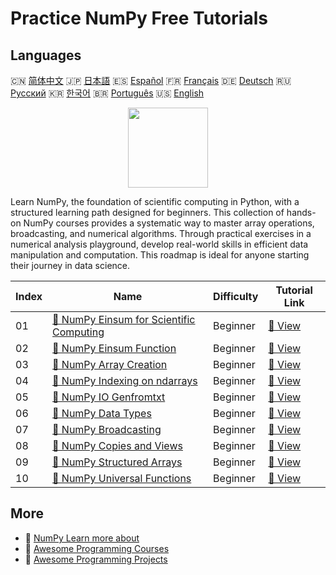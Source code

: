 # Practice NumPy Free Tutorials

## Languages

🇨🇳 [简体中文](README_zh.md) 🇯🇵 [日本語](README_ja.md) 🇪🇸 [Español](README_es.md) 🇫🇷 [Français](README_fr.md) 🇩🇪 [Deutsch](README_de.md) 🇷🇺 [Русский](README_ru.md) 🇰🇷 [한국어](README_ko.md) 🇧🇷 [Português](README_pt.md) 🇺🇸 [English](README.md) 

<div align="center">
<img width="128px" src="https://file.labex.io/path/gdqX0QgXsYjL.png">
</div>

Learn NumPy, the foundation of scientific computing in Python, with a structured learning path designed for beginners. This collection of hands-on NumPy courses provides a systematic way to master array operations, broadcasting, and numerical algorithms. Through practical exercises in a numerical analysis playground, develop real-world skills in efficient data manipulation and computation. This roadmap is ideal for anyone starting their journey in data science.

|   Index | Name                                                                                                                    | Difficulty   | Tutorial Link                                                                          |
|---------|-------------------------------------------------------------------------------------------------------------------------|--------------|----------------------------------------------------------------------------------------|
|      01 | [📖 NumPy Einsum for Scientific Computing](https://labex.io/tutorials/numpy-numpy-einsum-for-scientific-computing-4991) | Beginner     | [🔗 View](https://labex.io/tutorials/numpy-numpy-einsum-for-scientific-computing-4991) |
|      02 | [📖 NumPy Einsum Function](https://labex.io/tutorials/numpy-numpy-einsum-function-8001)                                 | Beginner     | [🔗 View](https://labex.io/tutorials/numpy-numpy-einsum-function-8001)                 |
|      03 | [📖 NumPy Array Creation](https://labex.io/tutorials/numpy-numpy-array-creation-596338)                                 | Beginner     | [🔗 View](https://labex.io/tutorials/numpy-numpy-array-creation-596338)                |
|      04 | [📖 NumPy Indexing on ndarrays](https://labex.io/tutorials/numpy-numpy-indexing-on-ndarrays-596339)                     | Beginner     | [🔗 View](https://labex.io/tutorials/numpy-numpy-indexing-on-ndarrays-596339)          |
|      05 | [📖 NumPy IO Genfromtxt](https://labex.io/tutorials/numpy-numpy-io-genfromtxt-596340)                                   | Beginner     | [🔗 View](https://labex.io/tutorials/numpy-numpy-io-genfromtxt-596340)                 |
|      06 | [📖 NumPy Data Types](https://labex.io/tutorials/numpy-numpy-data-types-596341)                                         | Beginner     | [🔗 View](https://labex.io/tutorials/numpy-numpy-data-types-596341)                    |
|      07 | [📖 NumPy Broadcasting](https://labex.io/tutorials/numpy-numpy-broadcasting-596342)                                     | Beginner     | [🔗 View](https://labex.io/tutorials/numpy-numpy-broadcasting-596342)                  |
|      08 | [📖 NumPy Copies and Views](https://labex.io/tutorials/numpy-numpy-copies-and-views-596343)                             | Beginner     | [🔗 View](https://labex.io/tutorials/numpy-numpy-copies-and-views-596343)              |
|      09 | [📖 NumPy Structured Arrays](https://labex.io/tutorials/numpy-numpy-structured-arrays-596344)                           | Beginner     | [🔗 View](https://labex.io/tutorials/numpy-numpy-structured-arrays-596344)             |
|      10 | [📖 NumPy Universal Functions](https://labex.io/tutorials/numpy-numpy-universal-functions-596345)                       | Beginner     | [🔗 View](https://labex.io/tutorials/numpy-numpy-universal-functions-596345)           |

## More

- 🔗 [NumPy Learn more about](https://labex.io/skilltrees/numpy)
- 🔗 [Awesome Programming Courses](https://github.com/labex-labs/awesome-programming-courses)
- 🔗 [Awesome Programming Projects](https://github.com/labex-labs/awesome-programming-projects)

